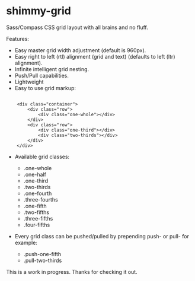 shimmy-grid
===========

Sass/Compass CSS grid layout with all brains and no fluff.

Features:

* Easy master grid width adjustment (default is 960px).
* Easy right to left (rtl) alignment (grid and text) (defaults to left (ltr) alignment).
* Infinite intelligent grid nesting.
* Push/Pull capabilities.
* Lightweight
* Easy to use grid markup:

<pre><code>
	&lt;div class="container"&gt;
		&lt;div class="row"&gt;
			&lt;div class="one-whole"&gt;&lt;/div&gt;
		&lt;/div&gt;
		&lt;div class="row"&gt;
			&lt;div class="one-third"&gt;&lt;/div&gt;
			&lt;div class="two-thirds"&gt;&lt;/div&gt;
		&lt;/div&gt;
	&lt;/div&gt;
</code></pre>

* Available grid classes:
	- .one-whole
	- .one-half
	- .one-third
	- .two-thirds
	- .one-fourth
	- .three-fourths
	- .one-fifth
	- .two-fifths
	- .three-fifths
	- .four-fifths

* Every grid class can be pushed/pulled by prepending push- or pull- for example:
	- .push-one-fifth
	- .pull-two-thirds

This is a work in progress. Thanks for checking it out.